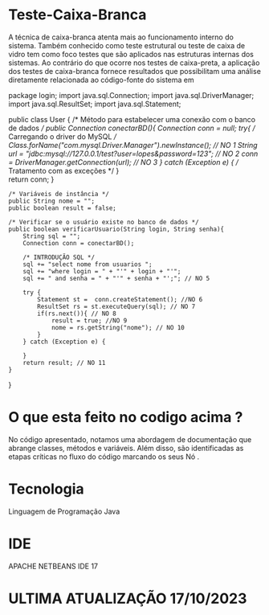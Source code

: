 # Teste-Caixa-Branca

A técnica de caixa-branca atenta mais ao funcionamento interno do sistema. Também conhecido como
teste estrutural ou teste de caixa de vidro tem como foco testes que são aplicados nas estruturas internas
dos sistemas. Ao contrário do que ocorre nos testes de caixa-preta, a aplicação dos testes de caixa-branca
fornece resultados que possibilitam uma análise diretamente relacionada ao código-fonte do sistema em

package login;
import java.sql.Connection; 
import java.sql.DriverManager;
import java.sql.ResultSet; 
import java.sql.Statement; 

public class User {
    /*  Método para estabelecer uma conexão com o banco de dados */
    public Connection conectarBD(){ 
        Connection conn = null; 
        try{
            /* <codigo-fonte> Carregando o driver do MySQL */
            Class.forName("com.mysql.Driver.Manager").newInstance(); // NO 1
            String url = "jdbc:mysql://127.0.0.1/test?user=lopes&password=123"; // NO 2
            conn = DriverManager.getConnection(url); // NO 3
        } catch (Exception e) { 
            /* Tratamento com as exceções */
        }  
        return conn;
    } 

    /* Variáveis de instância */
    public String nome = ""; 
    public boolean result = false; 

    /* Verificar se o usuário existe no banco de dados */
    public boolean verificarUsuario(String login, String senha){  
        String sql = ""; 
        Connection conn = conectarBD(); 
        
        /* INTRODUÇÃO SQL */
        sql += "select nome from usuarios "; 
        sql += "where login = " + "'" + login + "'"; 
        sql += " and senha = " + "'" + senha + "';"; // NO 5
        
        try { 
            Statement st =  conn.createStatement(); //NO 6
            ResultSet rs = st.executeQuery(sql); // NO 7 
            if(rs.next()){ // NO 8
                result = true; //NO 9 
                nome = rs.getString("nome"); // NO 10
            } 
        } catch (Exception e) {
           
        }
        return result; // NO 11
    } 
}



# O que esta feito no codigo acima ? 
No código apresentado, notamos uma abordagem de documentação que abrange classes, métodos e variáveis. Além disso, são identificadas as etapas críticas no fluxo do código marcando os seus Nó . 

# Tecnologia 
Linguagem de Programação Java 

# IDE 
APACHE NETBEANS IDE 17

# ULTIMA ATUALIZAÇÃO 17/10/2023
